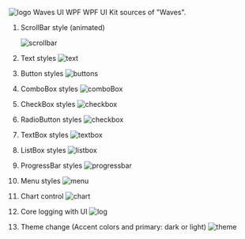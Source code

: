 ![logo](files/logo_very_small.png) Waves UI WPF
WPF UI Kit sources of "Waves".

1. ScrollBar style (animated)

   ![scrollbar](files/screenshots/ScrollBar.gif)

2. Text styles
   ![text](files/screenshots/Text.png)

3. Button styles
   ![buttons](/files/screenshots/Buttons.png)
   
4. ComboBox styles
   ![comboBox](/files/screenshots/ComboBox.png)

5. CheckBox styles
   ![checkbox](/files/screenshots/CheckBox.png)
   
6. RadioButton styles
   ![checkbox](/files/screenshots/RadioButton.png)
   
7. TextBox styles
   ![textbox](/files/screenshots/TextBox.png)
   
8. ListBox styles
   ![listbox](/files/screenshots/ListBox.png)

9. ProgressBar styles
   ![progressbar](/files/screenshots/ProgressBar.png)
   
10. Menu styles
   ![menu](/files/screenshots/Menu.png)
   
11. Chart control
   ![chart](/files/screenshots/Charts.png)
   
12. Core logging with UI
   ![log](/files/screenshots/Log.png)
   
13. Theme change (Accent colors and primary: dark or light)
   ![theme](/files/screenshots/Theme.png)
